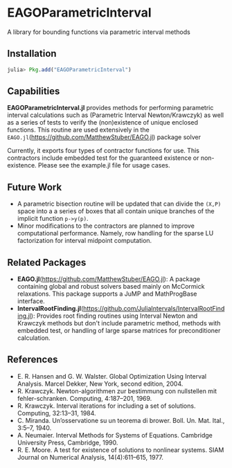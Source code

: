 # EAGOParametricInterval
A library for bounding functions via parametric interval methods

## Installation

```julia
julia> Pkg.add("EAGOParametricInterval")
```

## Capabilities

**EAGOParametricInterval.jl** provides methods for performing parametric interval calculations such as (Parametric Interval Newton/Krawczyk) as well as a series of tests to verify the (non)existence of unique enclosed functions. This routine
are used extensively in the `EAGO.jl`(https://github.com/MatthewStuber/EAGO.jl) package solver

Currently, it exports four types of contractor functions for use. This contractors
include embedded test for the guaranteed existence or non-existence. Please see the example.jl file for usage cases. 

## Future Work

* A parametric bisection routine will be updated that can divide the `(X,P)` space
into a a series of boxes that all contain unique branches of the implicit function
`p->y(p)`.
* Minor modifications to the contractors are planned to improve computational
performance. Namely, row handling for the sparse LU factorization for interval
midpoint computation.

## Related Packages
- **EAGO.jl**(https://github.com/MatthewStuber/EAGO.jl): A package containing global and robust solvers based mainly on McCormick relaxations.
This package supports a JuMP and MathProgBase interface.
- **IntervalRootFinding.jl**(https://github.com/JuliaIntervals/IntervalRootFinding.jl): Provides root finding routines using Interval Newton
and Krawczyk methods but don't include parametric method, methods with embedded test,
or handling of large sparse matrices for preconditioner calculation.

## References
- E. R. Hansen and G. W. Walster. Global Optimization Using Interval Analysis. Marcel Dekker, New York, second edition, 2004.
- R. Krawczyk. Newton-algorithmen zur bestimmung con nullstellen mit fehler-schranken. Computing, 4:187–201, 1969.
- R. Krawczyk. Interval iterations for including a set of solutions. Computing, 32:13–31, 1984.
- C. Miranda. Un’osservatione su un teorema di brower. Boll. Un. Mat. Ital., 3:5–7, 1940.
- A. Neumaier. Interval Methods for Systems of Equations. Cambridge University Press, Cambridge, 1990.
- R. E. Moore. A test for existence of solutions to nonlinear systems. SIAM Journal on Numerical Analysis, 14(4):611–615, 1977.
